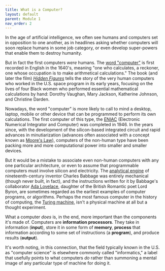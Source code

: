 ```yaml
---
title: What is a Computer?
layout: default
parent: Module 1
nav_order: 2
---
```


In the age of artificial intelligence, we often see humans and computers set in opposition to one another, as in headlines asking whether computers will soon replace humans in some job category, or even develop super-powers that enable them to destroy humanity.

But in fact the first computers *were* humans. The [word "computer"](https://www.etymonline.com/search?q=computer) is first recorded in English in the 1640's, meaning "one who calculates, a reckoner, one whose occupation is to make arithmetical calculations." The book (and later the film) [*Hidden Figures*](http://www.hiddenfigures.com/) tells the story of the very human computers who worked in the U.S. space program in its early years, focusing on the lives of four Black women who performed essential mathematical calculations by hand: Dorothy Vaughan, Mary Jackson, Katherine Johnson, and Christine Darden.

Nowadays, the word "computer" is more likely to call to mind a desktop, laptop, mobile or other device that can be programmed to perform its own calculations. The first computer of this type, the [ENIAC](https://www.computerhope.com/jargon/e/eniac.htm) (Electronic Numerical Integrator and Computer) was completed in 1946. In the years since, with the development of the silicon-based integrated circuit and rapid advances in minutiarization (advances often associated with a concept known as [Moore's Law](https://www.computerhope.com/jargon/m/moorelaw.htm)), computers of the non-human type have been packing more and more computational power into smaller and smaller devices.

But it would be a mistake to associate even non-human computers with any one particular architecture, or even to assume that programmable computers must involve silicon and electricity. The [analytical engine](https://www.computerhistory.org/babbage/engines/) of nineteenth-century inventor Charles Babbage was entirely mechanical (though never built, in fact), and the instructions written for it by Babbage's collaborator [Ada Lovelace](https://findingada.com/about/who-was-ada/), daughter of the British Romantic poet Lord Byron, are sometimes regarded as the earliest examples of computer programs, or algorithms. Perhaps the most famous computer in the history of computing, the [Turing machine](https://plato.stanford.edu/entries/turing-machine/#TuriDefi), isn't a physical machine at all but a thought experiment.

What a computer *does* is, in the end, more important than the components it's made of. Computers are **information processors**. They take in information (**input**), store it in some form of **memory**, **process** that information according to some set of instructions (a **program**), and produce results (**output**).

It's worth noting, in this connection, that the field typically known in the U.S. as "computer science" is elsewhere commonly called "informatics," a label that usefully points to what computers *do* rather than summoning a mental image of any particular type of machine for doing it.
